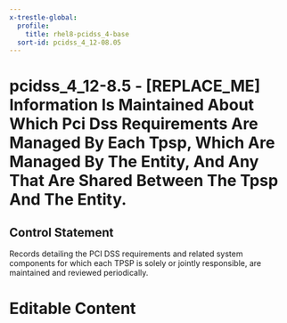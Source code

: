 ```yaml
---
x-trestle-global:
  profile:
    title: rhel8-pcidss_4-base
  sort-id: pcidss_4_12-08.05
---
```


# pcidss_4_12-8.5 - \[REPLACE_ME\] Information Is Maintained About Which Pci Dss Requirements Are Managed By Each Tpsp, Which Are Managed By The Entity, And Any That Are Shared Between The Tpsp And The Entity.

## Control Statement

Records detailing the PCI DSS requirements and related system components for which each
TPSP is solely or jointly responsible, are maintained and reviewed periodically.

# Editable Content

<!-- Make additions and edits below -->
<!-- The above represents the contents of the control as received by the profile, prior to additions. -->
<!-- If the profile makes additions to the control, they will appear below. -->
<!-- The above markdown may not be edited but you may edit the content below, and/or introduce new additions to be made by the profile. -->
<!-- If there is a yaml header at the top, parameter values may be edited. Use --set-parameters to incorporate the changes during assembly. -->
<!-- The content here will then replace what is in the profile for this control, after running profile-assemble. -->
<!-- The current profile has no added parts for this control, but you may add new ones here. -->
<!-- Each addition must have a heading either of the form ## Control my_addition_name -->
<!-- or ## Part a. (where the a. refers to one of the control statement labels.) -->
<!-- "## Control" parts are new parts added after the statement part. -->
<!-- "## Part" parts are new parts added into the top-level statement part with that label. -->
<!-- Subparts may be added with nested hash levels of the form ### My Subpart Name -->
<!-- underneath the parent ## Control or ## Part being added -->
<!-- See https://oscal-compass.github.io/compliance-trestle/tutorials/ssp_profile_catalog_authoring/ssp_profile_catalog_authoring for guidance. -->
